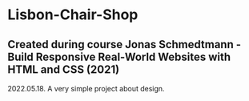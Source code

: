 # Lisbon-Chair-Shop
## Created during course Jonas Schmedtmann - Build Responsive Real-World Websites with HTML and CSS (2021)
2022.05.18. A very simple project about design. 
